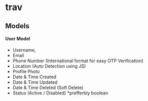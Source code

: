 # trav

## Models

#### User Model
- Username,
- Email
- Phone Number (International format for easy OTP Verification)
- Location (Auto Detection using JS)
- Profile Photo
- Date & Time Created
- Date & Time Updated
- Date & Time Deleted (Soft Delete)
- Status (Active / Disabled) *prefferbly boolean



